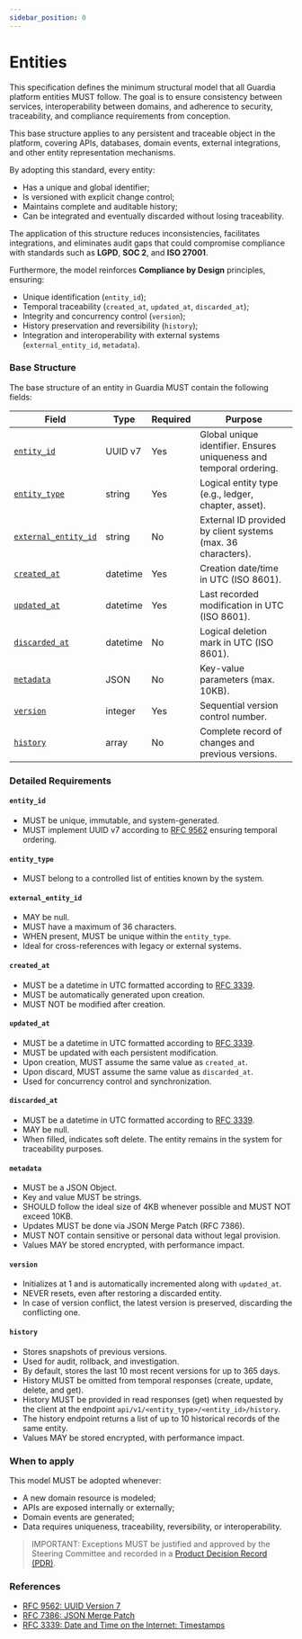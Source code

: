 ```yaml
---
sidebar_position: 0
---
```


# Entities

This specification defines the minimum structural model that all Guardia platform entities MUST follow. The goal is to ensure consistency between services, interoperability between domains, and adherence to security, traceability, and compliance requirements from conception.

This base structure applies to any persistent and traceable object in the platform, covering APIs, databases, domain events, external integrations, and other entity representation mechanisms.

By adopting this standard, every entity:
- Has a unique and global identifier;
- Is versioned with explicit change control;
- Maintains complete and auditable history;
- Can be integrated and eventually discarded without losing traceability.

The application of this structure reduces inconsistencies, facilitates integrations, and eliminates audit gaps that could compromise compliance with standards such as **LGPD**, **SOC 2**, and **ISO 27001**.

Furthermore, the model reinforces **Compliance by Design** principles, ensuring:
- Unique identification (`entity_id`);
- Temporal traceability (`created_at`, `updated_at`, `discarded_at`);
- Integrity and concurrency control (`version`);
- History preservation and reversibility (`history`);
- Integration and interoperability with external systems (`external_entity_id`, `metadata`).

### Base Structure

The base structure of an entity in Guardia MUST contain the following fields:

| Field                | Type         | Required | Purpose                                                                 |
|----------------------|--------------|----------|---------------------------------------------------------------------------|
| [`entity_id`](#entity_id)          | UUID v7      | Yes      | Global unique identifier. Ensures uniqueness and temporal ordering.       |
| [`entity_type`](#entity_type)        | string       | Yes      | Logical entity type (e.g., ledger, chapter, asset).                      |
| [`external_entity_id`](#external_entity_id) | string       | No       | External ID provided by client systems (max. 36 characters).             |
| [`created_at`](#created_at)         | datetime     | Yes      | Creation date/time in UTC (ISO 8601).                                   |
| [`updated_at`](#updated_at)         | datetime     | Yes      | Last recorded modification in UTC (ISO 8601).                           |
| [`discarded_at`](#discarded_at)       | datetime     | No       | Logical deletion mark in UTC (ISO 8601).                                |
| [`metadata`](#metadata)           | JSON         | No       | Key-value parameters (max. 10KB).                                       |
| [`version`](#version)            | integer      | Yes      | Sequential version control number.                                      |
| [`history`](#history)            | array        | No       | Complete record of changes and previous versions.                       |

### Detailed Requirements

#### `entity_id`
- MUST be unique, immutable, and system-generated.
- MUST implement UUID v7 according to [RFC 9562](https://datatracker.ietf.org/doc/html/rfc9562#name-uuid-version-7) ensuring temporal ordering.

#### `entity_type`
- MUST belong to a controlled list of entities known by the system.

#### `external_entity_id`
- MAY be null.
- MUST have a maximum of 36 characters.
- WHEN present, MUST be unique within the `entity_type`.
- Ideal for cross-references with legacy or external systems.

#### `created_at`
- MUST be a datetime in UTC formatted according to [RFC 3339](https://datatracker.ietf.org/doc/html/rfc3339).
- MUST be automatically generated upon creation.
- MUST NOT be modified after creation.

#### `updated_at`
- MUST be a datetime in UTC formatted according to [RFC 3339](https://datatracker.ietf.org/doc/html/rfc3339).
- MUST be updated with each persistent modification.
- Upon creation, MUST assume the same value as `created_at`.
- Upon discard, MUST assume the same value as `discarded_at`.
- Used for concurrency control and synchronization.

#### `discarded_at`
- MUST be a datetime in UTC formatted according to [RFC 3339](https://datatracker.ietf.org/doc/html/rfc3339).
- MAY be null.
- When filled, indicates soft delete. The entity remains in the system for traceability purposes.

#### `metadata`
- MUST be a JSON Object.
- Key and value MUST be strings.
- SHOULD follow the ideal size of 4KB whenever possible and MUST NOT exceed 10KB.
- Updates MUST be done via JSON Merge Patch (RFC 7386).
- MUST NOT contain sensitive or personal data without legal provision.
- Values MAY be stored encrypted, with performance impact.

#### `version`
- Initializes at 1 and is automatically incremented along with `updated_at`.
- NEVER resets, even after restoring a discarded entity.
- In case of version conflict, the latest version is preserved, discarding the conflicting one.

#### `history`
- Stores snapshots of previous versions.
- Used for audit, rollback, and investigation.
- By default, stores the last 10 most recent versions for up to 365 days.
- History MUST be omitted from temporal responses (create, update, delete, and get).
- History MUST be provided in read responses (get) when requested by the client at the endpoint `api/v1/<entity_type>/<entity_id>/history`.
- The history endpoint returns a list of up to 10 historical records of the same entity.
- Values MAY be stored encrypted, with performance impact.

### When to apply

This model MUST be adopted whenever:
- A new domain resource is modeled;
- APIs are exposed internally or externally;
- Domain events are generated;
- Data requires uniqueness, traceability, reversibility, or interoperability.

> IMPORTANT: Exceptions MUST be justified and approved by the Steering Committee and recorded in a [Product Decision Record (PDR)](../community/governance/index.md#product-decision-records-pdr).

### References
- [RFC 9562: UUID Version 7](https://datatracker.ietf.org/doc/html/rfc9562)
- [RFC 7386: JSON Merge Patch](https://datatracker.ietf.org/doc/html/rfc7386)
- [RFC 3339: Date and Time on the Internet: Timestamps](https://datatracker.ietf.org/doc/html/rfc3339)
